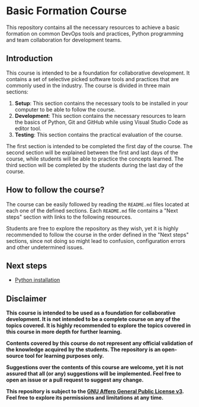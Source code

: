# Basic Formation Course

This repository contains all the necessary resources to achieve a basic formation on common DevOps tools and practices, Python programming and team collaboration for development teams.

## Introduction

This course is intended to be a foundation for collaborative development. It contains a set of selective picked software tools and practices that are commonly used in the industry. The course is divided in three main sections:

1. **Setup**: This section contains the necessary tools to be installed in your computer to be able to follow the course.
2. **Development**: This section contains the necessary resources to learn the basics of Python, Git and GitHub while using Visual Studio Code as editor tool.
3. **Testing**: This section contains the practical evaluation of the course.

The first section is intended to be completed the first day of the course. The second section will be explained between the first and last days of the course, while students will be able to practice the concepts learned. The third section will be completed by the students during the last day of the course.

## How to follow the course?

The course can be easily followed by reading the `README.md` files located at each one of the defined sections. Each `README.md` file contains a "Next steps" section with links to the following resources.

Students are free to explore the repository as they wish, yet it is highly recommended to follow the course in the order defined in the "Next steps" sections, since not doing so might lead to confusion, configuration errors and other undetermined issues.

## Next steps

- [Python installation](./docs/python/interpreter/binary-installation/README.md)

## Disclaimer

**This course is intended to be used as a foundation for collaborative development. It is not intended to be a complete course on any of the topics covered. It is highly recommended to explore the topics covered in this course in more depth for further learning.**

**Contents covered by this course do not represent any official validation of the knowledge acquired by the students. The repository is an open-source tool for learning purposes only.**

**Suggestions over the contents of this course are welcome, yet it is not assured that all (or any) suggestions will be implemented. Feel free to open an issue or a pull request to suggest any change.**

**This repository is subject to the [GNU Affero General Public License v3](LICENSE). Feel free to explore its permissions and limitations at any time.**
